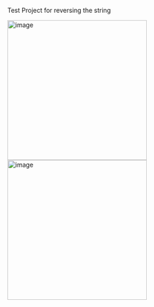 Test Project for reversing the string

<img width="314" alt="image" src="https://user-images.githubusercontent.com/10890034/197339487-189f5b71-9b0c-4f45-a7d6-8d17c3d4cc54.png">

<img width="314" alt="image" src="https://user-images.githubusercontent.com/10890034/197339530-d4b3de0c-398f-4068-8425-eaf787e358fe.png">
